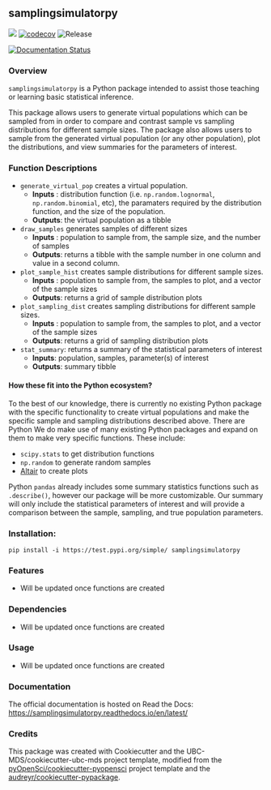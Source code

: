 ## samplingsimulatorpy 

![](https://github.com/tguo9/samplingsimulatorpy/workflows/build/badge.svg) [![codecov](https://codecov.io/gh/tguo9/samplingsimulatorpy/branch/master/graph/badge.svg)](https://codecov.io/gh/tguo9/samplingsimulatorpy) ![Release](https://github.com/tguo9/samplingsimulatorpy/workflows/Release/badge.svg)

[![Documentation Status](https://readthedocs.org/projects/samplingsimulatorpy/badge/?version=latest)](https://samplingsimulatorpy.readthedocs.io/en/latest/?badge=latest)

### Overview

`samplingsimulatorpy` is a Python package intended to assist those teaching or learning basic statistical inference.

This package allows users to generate virtual populations which can be sampled from in order to compare and contrast sample vs sampling distributions for different sample sizes.  The package also allows users to sample from the generated virtual population (or any other population), plot the distributions, and view summaries for the parameters of interest.


### Function Descriptions

- `generate_virtual_pop` creates a virtual population.
    - **Inputs** : distribution function (i.e. `np.random.lognormal`, `np.random.binomial`, etc), the paramaters required by the distribution function, and the size of the population.
    - **Outputs**: the virtual population as a tibble
- `draw_samples` generates samples of different sizes
    - **Inputs** : population to sample from, the sample size, and the number of samples
    - **Outputs**: returns a tibble with the sample number in one column and value in a second column.
- `plot_sample_hist` creates sample distributions for different sample sizes.
    - **Inputs** : population to sample from, the samples to plot, and a vector of the sample sizes
    - **Outputs**: returns a grid of sample distribution plots
- `plot_sampling_dist` creates sampling distributions for different sample sizes.
    - **Inputs** : population to sample from, the samples to plot, and a vector of the sample sizes
    - **Outputs**: returns a grid of sampling distribution plots
- `stat_summary`: returns a summary of the statistical parameters of interest
    - **Inputs**: population, samples, parameter(s) of interest
    - **Outputs**: summary tibble


#### How these fit into the Python ecosystem?

To the best of our knowledge, there is currently no existing Python package with the specific functionality to create virtual populations and make the specific sample and sampling distributions described above. There are Python We do make use of many existing Python packages and expand on them to make very specific functions. These include:
 - `scipy.stats` to get distribution functions
 - `np.random` to generate random samples
 - [Altair](https://altair-viz.github.io/) to create plots

 Python `pandas` already includes some summary statistics functions such as `.describe()`, however our package will be more customizable.  Our summary will only include the statistical parameters of interest and will provide a comparison between the sample, sampling, and true population parameters.


### Installation:

```
pip install -i https://test.pypi.org/simple/ samplingsimulatorpy
```

### Features
- Will be updated once functions are created

### Dependencies

- Will be updated once functions are created

### Usage

- Will be updated once functions are created

### Documentation
The official documentation is hosted on Read the Docs: <https://samplingsimulatorpy.readthedocs.io/en/latest/>

### Credits
This package was created with Cookiecutter and the UBC-MDS/cookiecutter-ubc-mds project template, modified from the [pyOpenSci/cookiecutter-pyopensci](https://github.com/pyOpenSci/cookiecutter-pyopensci) project template and the [audreyr/cookiecutter-pypackage](https://github.com/audreyr/cookiecutter-pypackage).
